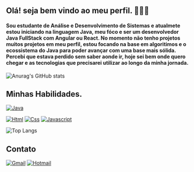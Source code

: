 ## Olá! seja bem vindo ao meu perfil. 👨🏽‍🎓
#### Sou estudante de Análise e Desenvolvimento de Sistemas e atualmete estou iniciando na linguagem Java, meu fóco e ser um desenvolvedor Java FullStack com Angular ou React. No momento não tenho projetos muitos projetos em meu perfil, estou focando na base em algoritimos e o ecossistema do Java para poder avançar com uma base mais sólida. Percebi que estava perdido sem saber aonde ir, hoje sei bem onde quero chegar e as tecnologias que precisarei utilizar ao longo da minha jornada.

![Anurag's GitHub stats](https://github-readme-stats.vercel.app/api?username=evdevjunior&show_icons=true&theme=dark)  

## Minhas Habilidades.

[![Java](https://img.shields.io/badge/Java-ED8B00?style=for-the-badge&logo=openjdk&logoColor=white)](https://www.w3schools.com/java/default.asp)   

[![Html](https://img.shields.io/badge/HTML5-E34F26?style=for-the-badge&logo=html5&logoColor=white)](https://www.w3schools.com/html/default.asp)   [![Css](https://img.shields.io/badge/CSS3-1572B6?style=for-the-badge&logo=css3&logoColor=white)](https://www.w3schools.com/css/default.asp)   [![Javascript](https://img.shields.io/badge/JavaScript-F7DF1E?style=for-the-badge&logo=javascript&logoColor=black)](https://www.w3schools.com/js/default.asp)

![Top Langs](https://github-readme-stats.vercel.app/api/top-langs/?username=evdevjunior&layout=compact&theme=dark)

## Contato
[![Gmail](https://img.shields.io/badge/Gmail-D14836?style=for-the-badge&logo=gmail&logoColor=white)](https://mail.google.com/mail/u/2/#inbox)   [![Hotmail](https://img.shields.io/badge/Microsoft_Outlook-0078D4?style=for-the-badge&logo=microsoft-outlook&logoColor=white)](https://outlook.live.com/mail/0/)

